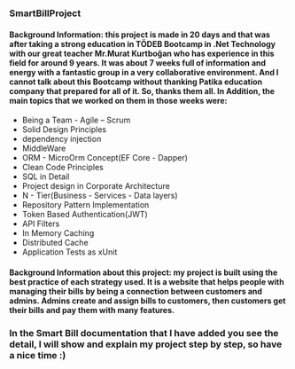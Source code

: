 ### SmartBillProject

#### Background Information: this project is made in 20 days and that was after taking a strong education in TÖDEB Bootcamp in .Net Technology with our great teacher Mr.Murat Kurtboğan who has experience in this field for around 9 years. It was about 7 weeks full of information and energy with a fantastic group in a very collaborative environment. And I cannot talk about this Bootcamp without thanking Patika education company that prepared for all of it. So, thanks them all. In Addition, the main topics that we worked on them in those weeks were:

- Being a Team - Agile – Scrum
- Solid Design Principles
- dependency injection
- MiddleWare
- ORM - MicroOrm Concept(EF Core - Dapper)
- Clean Code Principles
- SQL in Detail
- Project design in Corporate Architecture
- N - Tier(Business - Services - Data layers)
- Repository Pattern Implementation
- Token Based Authentication(JWT)
- API Filters
- In Memory Caching
- Distributed Cache
- Application Tests as xUnit

#### Background Information about this project: my project is built using the best practice of each strategy used. It is a website that helps people with managing their bills by being a connection between customers and admins. Admins create and assign bills to customers, then customers get their bills and pay them with many features.

### In the Smart Bill documentation that I have added you see the detail, I will show and explain my project step by step, so have a nice time :)

